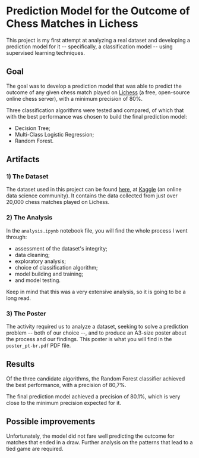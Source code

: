 # Prediction Model for the Outcome of Chess Matches in Lichess

This project is my first attempt at analyzing a real dataset and developing a prediction model for it -- specifically, a classification model -- using supervised learning techniques.

## Goal

The goal was to develop a prediction model that was able to predict the outcome of any given chess match played on [Lichess](https://lichess.org/) (a free, open-source online chess server), with a minimum precision of 80%.

Three classification algorithms were tested and compared, of which that with the best performance was chosen to build the final prediction model:

- Decision Tree;
- Multi-Class Logistic Regression;
- Random Forest.

## Artifacts

### 1) The Dataset

The dataset used in this project can be found [here](https://www.kaggle.com/datasnaek/chess), at [Kaggle](https://www.kaggle.com/) (an online data science community). It contains the data collected from just over 20,000 chess matches played on Lichess.

### 2) The Analysis

In the `analysis.ipynb` notebook file, you will find the whole process I went through:

- assessment of the dataset's integrity;
- data cleaning;
- exploratory analysis;
- choice of classification algorithm;
- model building and training;
- and model testing.

Keep in mind that this was a very extensive analysis, so it is going to be a long read.

### 3) The Poster

The activity required us to analyze a dataset, seeking to solve a prediction problem -- both of our choice --, and to produce an A3-size poster about the process and our findings. This poster is what you will find in the `poster_pt-br.pdf` PDF file.

## Results

Of the three candidate algorithms, the Random Forest classifier achieved the best performance, with a precision of 80,7%.

The final prediction model achieved a precision of 80.1%, which is very close to the minimum precision expected for it.

## Possible improvements

Unfortunately, the model did not fare well predicting the outcome for matches that ended in a draw. Further analysis on the patterns that lead to a tied game are required.
